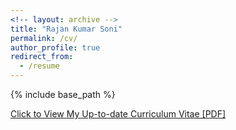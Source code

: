 ```yaml
---
<!-- layout: archive -->
title: "Rajan Kumar Soni"
permalink: /cv/
author_profile: true
redirect_from:
  - /resume
---
```


{% include base_path %}

 [Click to View My Up-to-date Curriculum Vitae [PDF]](http://rajanskumarsoni.github.io/files/Rajan.pdf)
